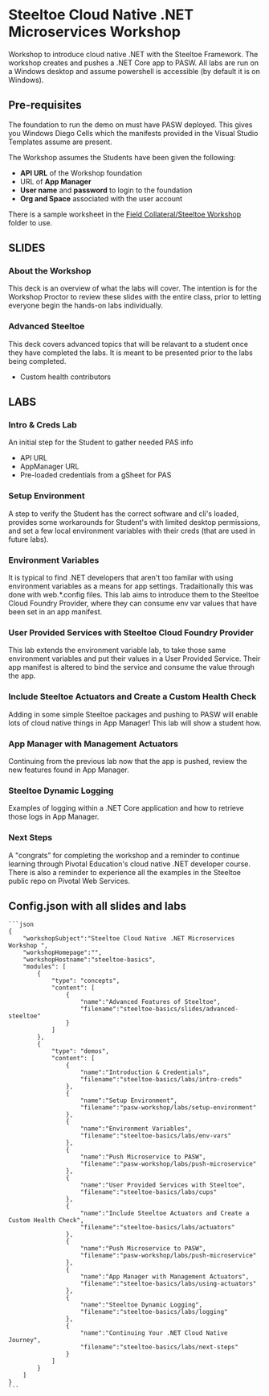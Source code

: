 # Steeltoe Cloud Native .NET Microservices Workshop 

Workshop to introduce cloud native .NET with the Steeltoe Framework. The workshop creates and pushes a .NET Core app to PASW. All labs are run on a Windows desktop and assume powershell is accessible (by default it is on Windows).

## Pre-requisites

The foundation to run the demo on must have PASW deployed. This gives you Windows Diego Cells which the manifests provided in the Visual Studio Templates assume are present.

The Workshop assumes the Students have been given the following:
 - **API URL** of the Workshop foundation
 - URL of **App Manager**
 - **User name** and **password** to login to the foundation
 - **Org and Space** associated with the user account

There is a sample worksheet in the [Field Collateral/Steeltoe Workshop](https://drive.google.com/open?id=1ajWGLFQ2aE0Ta7iN3hF0jGwDp73VZt9P) folder to use.

## SLIDES
### About the Workshop

This deck is an overview of what the labs will cover. The intention is for the Workshop Proctor to review these slides with the entire class, prior to letting everyone begin the hands-on labs individually.

### Advanced Steeltoe

This deck covers advanced topics that will be relavant to a student once they have completed the labs. It is meant to be presented prior to the labs being completed.
- Custom health contributors

## LABS
### Intro & Creds Lab

An initial step for the Student to gather needed PAS info
 - API URL
 - AppManager URL
 - Pre-loaded credentials from a gSheet for PAS

### Setup Environment

A step to verify the Student has the correct software and cli's loaded, provides some workarounds for Student's with limited desktop permissions, and set a few local environment variables with their creds (that are used in future labs).

### Environment Variables

It is typical to find .NET developers that aren't too familar with using environment variables as a means for app settings. Tradaitionally this was done with web.*.config files. This lab aims to introduce them to the Steeltoe Cloud Foundry Provider, where they can consume env var values that have been set in an app manifest.

### User Provided Services with Steeltoe Cloud Foundry Provider

This lab extends the environment variable lab, to take those same environment variables and put their values in a User Provided Service. Their app manifest is altered to bind the service and consume the value through the app.

### Include Steeltoe Actuators and Create a Custom Health Check

Adding in some simple Steeltoe packages and pushing to PASW will enable lots of cloud native things in App Manager! This lab will show a student how.

### App Manager with Management Actuators

Continuing from the previous lab now that the app is pushed, review the new features found in App Manager.

### Steeltoe Dynamic Logging

Examples of logging within a .NET Core application and how to retrieve those logs in App Manager.

### Next Steps

A "congrats" for completing the workshop and a reminder to continue learning through Pivotal Education's cloud native .NET developer course. There is also a reminder to experience all the examples in the Steeltoe public repo on Pivotal Web Services.

## Config.json with all slides and labs
	```json
	{
		"workshopSubject":"Steeltoe Cloud Native .NET Microservices Workshop ",
		"workshopHomepage":"",
		"workshopHostname":"steeltoe-basics",
		"modules": [
			{
				"type": "concepts",
				"content": [
					{
						"name":"Advanced Features of Steeltoe",
						"filename":"steeltoe-basics/slides/advanced-steeltoe"
					}
				]
			},
			{
				"type": "demos",
				"content": [
					{
						"name":"Introduction & Credentials",
						"filename":"steeltoe-basics/labs/intro-creds"
					},
					{
						"name":"Setup Environment",
						"filename":"pasw-workshop/labs/setup-environment"
					},
					{
						"name":"Environment Variables",
						"filename":"steeltoe-basics/labs/env-vars"
					},
					{
						"name":"Push Microservice to PASW",
						"filename":"pasw-workshop/labs/push-microservice"
					},
					{
						"name":"User Provided Services with Steeltoe",
						"filename":"steeltoe-basics/labs/cups"
					},
					{
						"name":"Include Steeltoe Actuators and Create a Custom Health Check",
						"filename":"steeltoe-basics/labs/actuators"
					},
					{
						"name":"Push Microservice to PASW",
						"filename":"pasw-workshop/labs/push-microservice"
					},
					{
						"name":"App Manager with Management Actuators",
						"filename":"steeltoe-basics/labs/using-actuators"
					},
					{
						"name":"Steeltoe Dynamic Logging",
						"filename":"steeltoe-basics/labs/logging"
					},
					{
						"name":"Continuing Your .NET Cloud Native Journey",
						"filename":"steeltoe-basics/labs/next-steps"
					}
				]
			}
		]
	}
	```